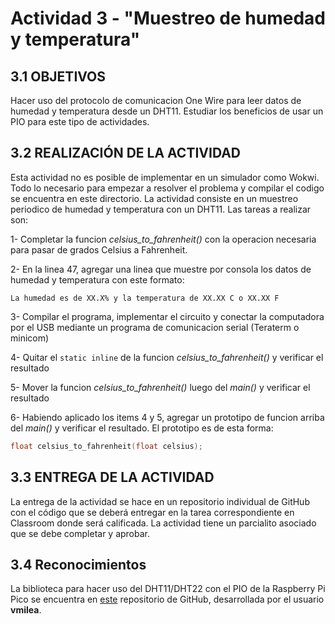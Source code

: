 # Actividad 3 - "Muestreo de humedad y temperatura"

## 3.1 OBJETIVOS

Hacer uso del protocolo de comunicacion One Wire para leer datos de humedad y temperatura desde un DHT11. Estudiar los beneficios de usar un PIO para este tipo de actividades.

## 3.2 REALIZACIÓN DE LA ACTIVIDAD

Esta actividad no es posible de implementar en un simulador como Wokwi. Todo lo necesario para empezar a resolver el problema y compilar el codigo se encuentra en este directorio. La actividad consiste en un muestreo periodico de humedad y temperatura con un DHT11. Las tareas a realizar son:

1- Completar la funcion _celsius_to_fahrenheit()_ con la operacion necesaria para pasar de grados Celsius a Fahrenheit.

2- En la linea 47, agregar una linea que muestre por consola los datos de humedad y temperatura con este formato:

```
La humedad es de XX.X% y la temperatura de XX.XX C o XX.XX F
```

3- Compilar el programa, implementar el circuito y conectar la computadora por el USB mediante un programa de comunicacion serial (Teraterm o minicom)

4- Quitar el `static inline` de la funcion _celsius_to_fahrenheit()_ y verificar el resultado

5- Mover la funcion _celsius_to_fahrenheit()_ luego del _main()_ y verificar el resultado

6- Habiendo aplicado los items 4 y 5, agregar un prototipo de funcion arriba del _main()_ y verificar el resultado. El prototipo es de esta forma:

```c
float celsius_to_fahrenheit(float celsius);
```

## 3.3 ENTREGA DE LA ACTIVIDAD

La entrega de la actividad se hace en un repositorio individual de GitHub con el código que se deberá entregar en la tarea correspondiente en Classroom donde será calificada. La actividad tiene un parcialito asociado que se debe completar y aprobar.

## 3.4 Reconocimientos

La biblioteca para hacer uso del DHT11/DHT22 con el PIO de la Raspberry Pi Pico se encuentra en [este](https://github.com/vmilea/pico_dht) repositorio de GitHub, desarrollada por el usuario **vmilea**.
